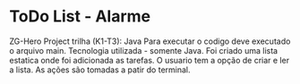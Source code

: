 # ToDo List - Alarme 
ZG-Hero Project trilha (K1-T3): Java
Para executar o codigo deve executado o arquivo main.
Tecnologia utilizada - somente Java.
Foi criado uma lista estatica onde foi adicionada as tarefas.
O usuario tem a opção de criar e ler a lista.
As ações são tomadas a patir do terminal. 
